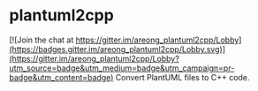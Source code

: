 # plantuml2cpp

[![Join the chat at https://gitter.im/areong_plantuml2cpp/Lobby](https://badges.gitter.im/areong_plantuml2cpp/Lobby.svg)](https://gitter.im/areong_plantuml2cpp/Lobby?utm_source=badge&utm_medium=badge&utm_campaign=pr-badge&utm_content=badge)
Convert PlantUML files to C++ code.
